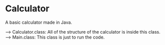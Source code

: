 # Calculator
A basic calculator made in Java.

--> Calculator.class: All of the structure of the calculator is inside this class.
--> Main.class: This class is just to run the code.
